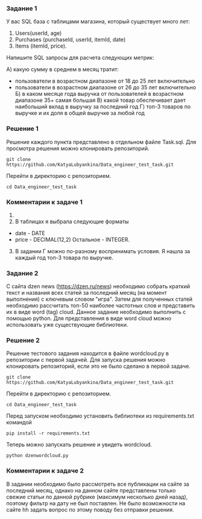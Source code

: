 ### Задание 1
У вас SQL база с таблицами магазина, который существует много лет:
1) Users(userId, age)
2) Purchases (purchaseId, userId, itemId, date)
3) Items (itemId, price).

Напишите SQL запросы для расчета следующих метрик:

А) какую сумму в среднем в месяц тратит:
- пользователи в возрастном диапазоне от 18 до 25 лет включительно
- пользователи в возрастном диапазоне от 26 до 35 лет включительно
Б) в каком месяце года выручка от пользователей в возрастном диапазоне 35+ самая большая
В) какой товар обеспечивает дает наибольший вклад в выручку за последний год
Г) топ-3 товаров по выручке и их доля в общей выручке за любой год

### Решение 1
Решение каждого пункта представлено в отдельном файле Task.sql. Для просмотра решения можно клонировать репозиторий.
```Shell
git clone https://github.com/KatyaLubyankina/Data_engineer_test_task.git
```
Перейти в директорию с репозиторием.
```
cd Data_engineer_test_task
```
### Комментарии к задаче 1
1. 
2. В таблицах я выбрала следующие форматы
- date - DATE
- price - DECIMAL(12,2)
Остальное - INTEGER.
3. В задании Г можно по-разному воспринимать условия. Я нашла за каждый год топ-3 товара по выручке.
### Задание 2
С сайта dzen news (https://dzen.ru/news) необходимо
собрать краткий текст и названия всех статей за последний месяц (на момент выполнения) с ключевым словом "игра".
Затем для полученных статей необходимо рассчитать топ-50 наиболее частотных слов и представить их в виде word (tag) cloud.
Данное задание необходимо выполнить с помощью python.
Для представления в виде word cloud можно использовать уже существующие библиотеки.

### Решение 2
Решение тестового задания находится в файле wordcloud.py в репозитории с первой задачей.
Для запуска решения можно клонировать репозиторий, если это не было сделано в первой задаче.
```Shell
git clone https://github.com/KatyaLubyankina/Data_engineer_test_task.git
```
Перейти в директорию с репозиторием.
```
cd Data_engineer_test_task
```
Перед запуском необходимо установить библиотеки из requirements.txt командой
```Shell
pip install -r requirements.txt
```
Теперь можно запускать решение и увидеть wordcloud.
```Shell
python dzenwordcloud.py
```
### Комментарии к задаче 2
В задании необходимо было рассмотреть все публикации на сайте за последний месяц, однако на данном сайте представлены только свежие статьи по данной рубрике (максимум несколько дней назад), поэтому фильтр на дату не был поставлен. 
Не было возможности на сайте hh задать вопрос по этому поводу без отправки решения.
